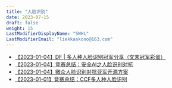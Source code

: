 ```yaml
---
title: "人脸识别"
date: 2023-07-15
draft: false
weight: 15
LastModifierDisplayName: "SWHL"
LastModifierEmail: "liekkaskono@163.com"
---
```

 
- [【2023-01-04】DF | 多人种人脸识别冠军分享（文末冠军彩蛋）](http://mp.weixin.qq.com/s?__biz=MzIwNDA5NDYzNA==&amp;mid=2247483935&amp;idx=1&amp;sn=c82806f1c4fdd3c3c6e31a31a6faf75c&amp;chksm=96c42fdaa1b3a6cc95e05cc401b97bb7588b86cf221664e3949de6473240debd6fcae5da3a93&amp;scene=21#wechat_redirect)
- [【2023-01-04】竞赛总结：安全AI之人脸识别对抗](http://mp.weixin.qq.com/s?__biz=MzIwNDA5NDYzNA==&amp;mid=2247486836&amp;idx=1&amp;sn=2e0c6d9c22e50c4c750533ef6666e596&amp;chksm=96c420b1a1b3a9a7da5503896ba524423dce07298e7e63ff914a57964306a41c0baaf921039f&amp;scene=21#wechat_redirect)
- [【2023-01-04】微众人脸识别对抗亚军开源方案](http://mp.weixin.qq.com/s?__biz=MzIwNDA5NDYzNA==&amp;mid=2247487793&amp;idx=1&amp;sn=b151792e77d9a897c6a77f8c7f120aac&amp;chksm=96c43cf4a1b3b5e2e119e9db4dbb439f8cb38deda77f78c3d40bd626bfd373e42993be6a3b78&amp;scene=21#wechat_redirect)
- [【2023-01-01】竞赛总结：CCF多人种人脸识别](https://mp.weixin.qq.com/s?__biz=MzIwNDA5NDYzNA==&mid=2247497928&idx=1&sn=b2b50ff22e512a0b6b5df1bc3316299a&chksm=96c7d50da1b05c1b5a7c66125af51937e7a865813d031c23d8b2cdde3a46f3c61428b6e72f06&scene=21#wechat_redirect)
